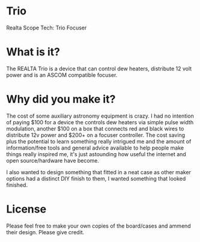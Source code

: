 # Trio
Realta Scope Tech: Trio Focuser

# What is it?

The REALTA Trio is a device that can control dew heaters, distribute 12 volt power and is an ASCOM compatible focuser. 

# Why did you make it?

The cost of some auxiliary astronomy equipment is crazy. I had no intention of paying $100 for a device the controls dew heaters via simple pulse width modulation, another $100 on a box that connects red and black wires to distribute 12v power and $200+ on a focuser controller. The cost saving plus the potential to learn something really intrigued me and the amount of information/free tools and general advice available to help people make things really inspired me, it's just astounding how useful the internet and open source/hardware have become. 

I also wanted to design something that fitted in a neat case as other maker options had a distinct DIY finish to them, I wanted something that looked finished.

# License

Please feel free to make your own copies of the board/cases and ammend their design. Please give credit.
